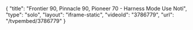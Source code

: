 {
    "title": "Frontier 90, Pinnacle 90, Pioneer 70 - Harness Mode Use Noti",
    "type": "solo",
    "layout": "iframe-static",
    "videoId": "3786779",
    "url": "\/tvpembed\/3786779"
}